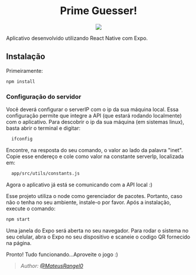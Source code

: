<h1 align="center">Prime Guesser!</h1>
<p align="center">
  <a aria-label="Versão do Expo" href="https://www.npmjs.com/package/expo-cli/v/4.0.3">
    <img src="https://img.shields.io/badge/expo--CLI-4.0.3-informational?logo=expo"></img>
   </a
 </p> 

Aplicativo desenvolvido utilizando React Native com Expo.

## Instalação

Primeiramente: 
```bash
npm install

```

<h3> Configuração do servidor </h3>

  Você deverá configurar o serverIP com o ip da sua máquina local. Essa configuração permite que integre a API (que estará
  rodando localmente) com o aplicativo. Para descobrir o ip da sua máquina (em sistemas linux), basta abrir o terminal e digitar:
  
  
  ```bash
    ifconfig
  ```
  
  Encontre, na resposta do seu comando, o valor ao lado da palavra "inet". Copie esse endereço e cole como valor na constante serverIp,
  localizada em:
  
  ```bash
    app/src/utils/constants.js
  ```
  Agora o aplicativo já está se comunicando com a API local :)

  Esse projeto utiliza o node como gerenciador de pacotes. Portanto, caso não o tenha no seu ambiente, instale-o por favor.
  Após a instalação, execute o comando:

```bash
npm start

```

Uma janela do Expo será aberta no seu navegador. Para rodar o sistema no seu celular, abra o Expo no seu dispositivo e 
scaneie o codigo QR fornecido na página.

Pronto! Tudo funcionando...Aproveite o jogo :)


 >*Author: [@MateusRangel0](https://github.com/MateusRangel0)*
